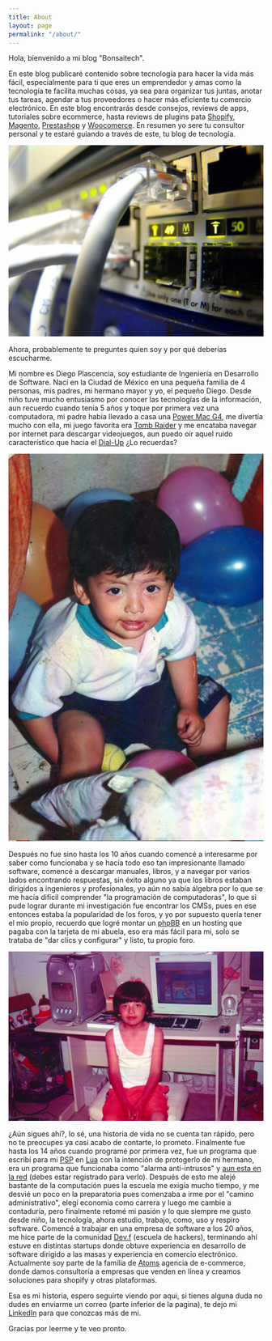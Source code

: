 ```yaml
---
title: About
layout: page
permalink: "/about/"
---
```


Hola, bienvenido a mi blog "Bonsaitech".

En este blog publicaré contenido sobre tecnología para hacer la vida más fácil, especialmente para ti que eres un emprendedor y amas como la tecnología te facilita muchas cosas, ya sea para organizar tus juntas, anotar tus tareas, agendar a tus proveedores o hacer más eficiente tu comercio electrónico. En este blog encontrarás desde consejos, reviews de apps, tutoriales sobre ecommerce, hasta reviews de plugins pata [Shopify](https://www.shopify.com.mx/), [Magento](https://magento.com/), [Prestashop](https://www.prestashop.com/es) y [Woocomerce](https://woocommerce.com/). En resumen yo sere tu consultor personal y te estaré guiando a través de este, tu blog de tecnología.

![](/images/techphoto1.jpg)

Ahora, probablemente te preguntes quien soy y por qué deberías escucharme.

Mi nombre es Diego Plascencia, soy estudiante de Ingeniería en Desarrollo de Software. Nací en la Ciudad de México en una pequeña familia de 4 personas, mis padres, mi hermano mayor y yo, el pequeño Diego. Desde niño tuve mucho entusiasmo por conocer las tecnologías de la información, aun recuerdo cuando tenía 5 años y toque por primera vez una computadora, mi padre habia llevado a casa una [Power Mac G4](https://en.wikipedia.org/wiki/Power_Mac_G4), me divertía mucho con ella, mi juego favorita era [Tomb Raider](https://en.wikipedia.org/wiki/Tomb_Raider_(1996_video_game)) y me encataba navegar por internet para descargar videojuegos, aun puedo oír aquel ruido característico que hacia el [Dial-Up](https://en.wikipedia.org/wiki/Dial-up_Internet_access) ¿Lo recuerdas?

![](/images/diego_1.jpg)

Después no fue sino hasta los 10 años cuando comencé a interesarme por saber como funcionaba y se hacía todo eso tan impresionante llamado software, comencé a descargar manuales, libros, y a navegar por varios lados encontrando respuestas, sin éxito alguno ya que los libros estaban dirigidos a ingenieros y profesionales, yo aún no sabía álgebra por lo que se me hacía difícil comprender "la programación de computadoras", lo que si pude lograr durante mi investigación fue encontrar los CMSs, pues en ese entonces estaba la popularidad de los foros, y yo por supuesto quería tener el mio propio, recuerdo que logré montar un [phpBB](https://en.wikipedia.org/wiki/PhpBB) en un hosting que pagaba con la tarjeta de mi abuela, eso era más fácil para mi, solo se trataba de "dar clics y configurar" y listo, tu propio foro.

![](/images/diego_2.jpg)

¿Aún sigues ahí?, lo sé, una historia de vida no se cuenta tan rápido, pero no te preocupes ya casi acabo de contarte, lo prometo. Finalmente fue hasta los 14 años cuando programé por primera vez, fue un programa que escribí para mi [PSP](https://en.wikipedia.org/wiki/PlayStation_Portable) en [Lua](https://en.wikipedia.org/wiki/Lua_(programming_language)) con la intención de protogerlo de mi hermano, era un programa que funcionaba como "alarma anti-intrusos" y [aun esta en la red](http://psp.scenebeta.com/node/39102) (debes estar registrado para verlo). Después de esto me alejé bastante de la computación pues la escuela me exigía mucho tiempo, y me desvié un poco en la preparatoria pues comenzaba a irme por el "camino administrativo", elegí economía como carrera y luego me cambie a contaduría, pero finalmente retomé mi pasión y lo que siempre me gusto desde niño, la tecnología, ahora estudio, trabajo, como, uso y respiro software. Comencé a trabajar en una empresa de software a los 20 años, me hice parte de la comunidad [Dev.f](https://devf.mx/) (escuela de hackers), terminando ahí estuve en distintas startups donde obtuve experiencia en desarrollo de software dirigido a las masas y experiencia en comercio electrónico. Actualmente soy parte de la familia de [Atoms](http://atoms.mx/) agencia de e-commerce, donde damos consultoría a empresas que venden en línea y creamos soluciones para shopify y otras plataformas.

Esa es mi historia, espero seguirte viendo por aqui, si tienes alguna duda no dudes en enviarme un correo (parte inferior de la pagina), te dejo mi [LinkedIn](https://www.linkedin.com/in/diegod5000/) para que conozcas más de mi.

Gracias por leerme y te veo pronto.